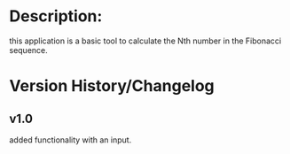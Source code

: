# Description:

this application is a basic tool to calculate the Nth number in the Fibonacci sequence.

# Version History/Changelog

## v1.0

added functionality with an input.
